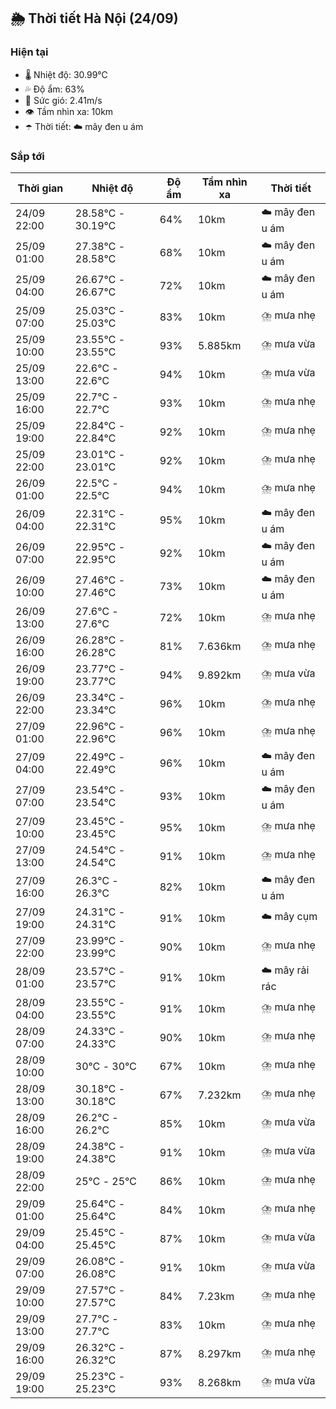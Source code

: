 ## 🌦️ Thời tiết Hà Nội (24/09)

### Hiện tại

- 🌡️ Nhiệt độ: 30.99℃
- 💦 Độ ẩm: 63%
- 💨 Sức gió: 2.41m/s
- 👁️ Tầm nhìn xa: 10km
- ☂️ Thời tiết: ☁️ mây đen u ám

### Sắp tới

| Thời gian | Nhiệt độ | Độ ẩm | Tầm nhìn xa | Thời tiết |
| --- | --- | --- | --- | --- |
| 24/09 22:00 | 28.58℃ - 30.19℃ | 64% | 10km | ☁️ mây đen u ám |
| 25/09 01:00 | 27.38℃ - 28.58℃ | 68% | 10km | ☁️ mây đen u ám |
| 25/09 04:00 | 26.67℃ - 26.67℃ | 72% | 10km | ☁️ mây đen u ám |
| 25/09 07:00 | 25.03℃ - 25.03℃ | 83% | 10km | ⛈️ mưa nhẹ |
| 25/09 10:00 | 23.55℃ - 23.55℃ | 93% | 5.885km | ⛈️ mưa vừa |
| 25/09 13:00 | 22.6℃ - 22.6℃ | 94% | 10km | ⛈️ mưa vừa |
| 25/09 16:00 | 22.7℃ - 22.7℃ | 93% | 10km | ⛈️ mưa nhẹ |
| 25/09 19:00 | 22.84℃ - 22.84℃ | 92% | 10km | ⛈️ mưa nhẹ |
| 25/09 22:00 | 23.01℃ - 23.01℃ | 92% | 10km | ⛈️ mưa nhẹ |
| 26/09 01:00 | 22.5℃ - 22.5℃ | 94% | 10km | ⛈️ mưa nhẹ |
| 26/09 04:00 | 22.31℃ - 22.31℃ | 95% | 10km | ☁️ mây đen u ám |
| 26/09 07:00 | 22.95℃ - 22.95℃ | 92% | 10km | ☁️ mây đen u ám |
| 26/09 10:00 | 27.46℃ - 27.46℃ | 73% | 10km | ☁️ mây đen u ám |
| 26/09 13:00 | 27.6℃ - 27.6℃ | 72% | 10km | ⛈️ mưa nhẹ |
| 26/09 16:00 | 26.28℃ - 26.28℃ | 81% | 7.636km | ⛈️ mưa nhẹ |
| 26/09 19:00 | 23.77℃ - 23.77℃ | 94% | 9.892km | ⛈️ mưa vừa |
| 26/09 22:00 | 23.34℃ - 23.34℃ | 96% | 10km | ⛈️ mưa nhẹ |
| 27/09 01:00 | 22.96℃ - 22.96℃ | 96% | 10km | ⛈️ mưa nhẹ |
| 27/09 04:00 | 22.49℃ - 22.49℃ | 96% | 10km | ☁️ mây đen u ám |
| 27/09 07:00 | 23.54℃ - 23.54℃ | 93% | 10km | ☁️ mây đen u ám |
| 27/09 10:00 | 23.45℃ - 23.45℃ | 95% | 10km | ⛈️ mưa nhẹ |
| 27/09 13:00 | 24.54℃ - 24.54℃ | 91% | 10km | ⛈️ mưa nhẹ |
| 27/09 16:00 | 26.3℃ - 26.3℃ | 82% | 10km | ☁️ mây đen u ám |
| 27/09 19:00 | 24.31℃ - 24.31℃ | 91% | 10km | ☁️ mây cụm |
| 27/09 22:00 | 23.99℃ - 23.99℃ | 90% | 10km | ⛈️ mưa nhẹ |
| 28/09 01:00 | 23.57℃ - 23.57℃ | 91% | 10km | ☁️ mây rải rác |
| 28/09 04:00 | 23.55℃ - 23.55℃ | 91% | 10km | ⛈️ mưa nhẹ |
| 28/09 07:00 | 24.33℃ - 24.33℃ | 90% | 10km | ⛈️ mưa nhẹ |
| 28/09 10:00 | 30℃ - 30℃ | 67% | 10km | ⛈️ mưa nhẹ |
| 28/09 13:00 | 30.18℃ - 30.18℃ | 67% | 7.232km | ⛈️ mưa nhẹ |
| 28/09 16:00 | 26.2℃ - 26.2℃ | 85% | 10km | ⛈️ mưa vừa |
| 28/09 19:00 | 24.38℃ - 24.38℃ | 91% | 10km | ⛈️ mưa vừa |
| 28/09 22:00 | 25℃ - 25℃ | 86% | 10km | ⛈️ mưa nhẹ |
| 29/09 01:00 | 25.64℃ - 25.64℃ | 84% | 10km | ⛈️ mưa nhẹ |
| 29/09 04:00 | 25.45℃ - 25.45℃ | 87% | 10km | ⛈️ mưa vừa |
| 29/09 07:00 | 26.08℃ - 26.08℃ | 91% | 10km | ⛈️ mưa vừa |
| 29/09 10:00 | 27.57℃ - 27.57℃ | 84% | 7.23km | ⛈️ mưa nhẹ |
| 29/09 13:00 | 27.7℃ - 27.7℃ | 83% | 10km | ⛈️ mưa nhẹ |
| 29/09 16:00 | 26.32℃ - 26.32℃ | 87% | 8.297km | ⛈️ mưa nhẹ |
| 29/09 19:00 | 25.23℃ - 25.23℃ | 93% | 8.268km | ⛈️ mưa vừa |

